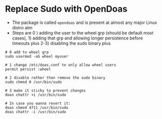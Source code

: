 # Replace Sudo with OpenDoas

- The package is called `opendoas` and is present at almost any major Linux distro atm
- Steps are 0 ) adding the user to the wheel grp (should be default most cases), 1) adding that grp and allowing longer persistence before timeouts plus 2-3) disabling the sudo binary plus
```
# 0 add to wheel grp
sudo usermod -aG wheel myuser

# 1 change /etc/doas.conf to only allow wheel users
permit persist :wheel

# 2 disable rather than remove the sudo binary
sudo chmod 0 /usr/bin/sudo

# 3 make it sticky to prevent changes
doas chattr +i /usr/bin/sudo

# In case you wanna revert it:
doas chmod 4711 /usr/bin/sudo
doas chattr -i /usr/bin/sudo
```
